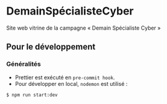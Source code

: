 # DemainSpécialisteCyber

Site web vitrine de la campagne « Demain Spécialiste Cyber »

## Pour le développement

### Généralités

- Prettier est exécuté en `pre-commit hook`.
- Pour développer en local, `nodemon` est utilisé :

```sh
$ npm run start:dev
```
